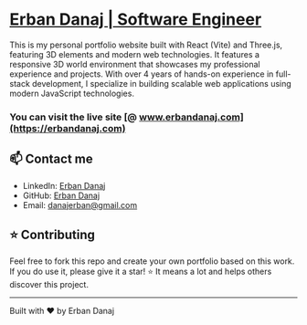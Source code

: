 # [Erban Danaj | Software Engineer](https://www.erbandanaj.com)

This is my personal portfolio website built with React (Vite) and Three.js, featuring 3D elements and modern web technologies. It features a responsive 3D world environment that showcases my professional experience and projects. With over 4 years of hands-on experience in full-stack development, I specialize in building scalable web applications using modern JavaScript technologies.


### You can visit the live site [@ www.erbandanaj.com](https://erbandanaj.com)

## 📫 Contact me

- LinkedIn: [Erban Danaj](https://www.linkedin.com/in/erban-danaj/)
- GitHub: [Erban Danaj](https://github.com/danajerban)
- Email: danajerban@gmail.com

## ⭐ Contributing

Feel free to fork this repo and create your own portfolio based on this work. If you do use it, please give it a star! ⭐ It means a lot and helps others discover this project.

---

Built with ❤️ by Erban Danaj
